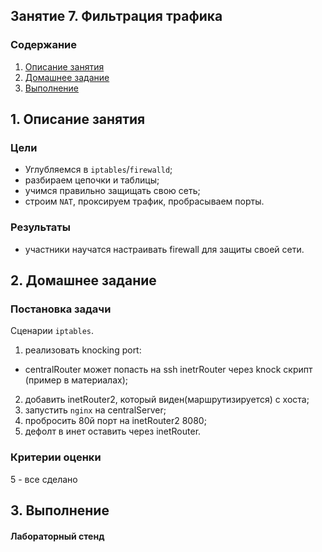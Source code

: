 ## Занятие 7. Фильтрация трафика
### Содержание
1. [Описание занятия](#description)  
2. [Домашнее задание](#homework)  
3. [Выполнение](#exec)  

## 1. Описание занятия <a name="description"></a>
### Цели
- Углубляемся в `iptables`/`firewalld`;  
- разбираем цепочки и таблицы;  
- учимся правильно защищать свою сеть;  
- строим `NAT`, проксируем трафик, пробрасываем порты.  

### Результаты
- участники научатся настраивать firewall для защиты своей сети.  

## 2. Домашнее задание  <a name="homework"></a>
### Постановка задачи
Сценарии `iptables`.  
1) реализовать knocking port:  
- centralRouter может попасть на ssh inetrRouter через knock скрипт (пример в материалах);  
2) добавить inetRouter2, который виден(маршрутизируется) с хоста;  
3) запустить `nginx` на centralServer;  
4) пробросить 80й порт на inetRouter2 8080;  
5) дефолт в инет оставить через inetRouter.  

### Критерии оценки
5 - все сделано  

## 3. Выполнение <a name="exec"></a>  
#### Лабораторный стенд
